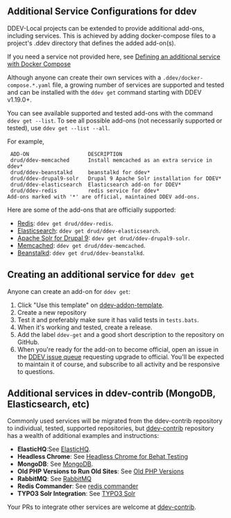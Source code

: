 ## Additional Service Configurations for ddev

DDEV-Local projects can be extended to provide additional add-ons, including services. This is achieved by adding docker-compose files to a project's .ddev directory that defines the added add-on(s).

If you need a service not provided here, see [Defining an additional service with Docker Compose](custom-compose-files.md)

Although anyone can create their own services with a `.ddev/docker-compose.*.yaml` file, a growing number of services are supported and tested and can be installed with the `ddev get` command starting with DDEV v1.19.0+.

You can see available supported and tested add-ons with the command `ddev get --list`. To see all possible add-ons (not necessarily supported or tested), use `ddev get --list --all`.

For example,

```
 ADD-ON                   DESCRIPTION
 drud/ddev-memcached      Install memcached as an extra service in ddev*
 drud/ddev-beanstalkd     beanstalkd for ddev*
 drud/ddev-drupal9-solr   Drupal 9 Apache Solr installation for DDEV*
 drud/ddev-elasticsearch  Elasticsearch add-on for DDEV*
 drud/ddev-redis          redis service for ddev*
Add-ons marked with '*' are official, maintained DDEV add-ons.
```

Here are some of the add-ons that are officially supported:

* [Redis](https://github.com/drud/ddev-redis): `ddev get drud/ddev-redis`.
* [Elasticsearch](https://github.com/drud/ddev-elasticsearch): `ddev get drud/ddev-elasticsearch`.
* [Apache Solr for Drupal 9](https://github.com/drud/ddev-drupal9-solr): `ddev get drud/ddev-drupal9-solr`.
* [Memcached](https://github.com/drud/ddev-memcached): `ddev get drud/ddev-memcached`.
* [Beanstalkd](https://github.com/drud/ddev-beanstalkd): `ddev get drud/ddev-beanstalkd`.

## Creating an additional service for `ddev get`

Anyone can create an add-on for `ddev get`:

1. Click "Use this template" on [ddev-addon-template](https://github.com/drud/ddev-addon-template).
2. Create a new repository
3. Test it and preferably make sure it has valid tests in `tests.bats`.
4. When it's working and tested, create a release.
5. Add the label `ddev-get` and a good short description to the repository on GitHub.
6. When you're ready for the add-on to become official, open an issue in the [DDEV issue queue](https://github.com/drud/ddev/issues/new) requesting upgrade to official. You'll be expected to maintain it of course, and subscribe to all activity and be responsive to questions.

## Additional services in ddev-contrib (MongoDB, Elasticsearch, etc)

Commonly used services will be migrated from the ddev-contrib repository to individual, tested, supported repositories, but
 [ddev-contrib](https://github.com/drud/ddev-contrib) repository has a wealth of additional examples and instructions:

* **ElasticHQ**:See [ElasticHQ](https://github.com/drud/ddev-contrib/blob/master/docker-compose-services/elastichq).
* **Headless Chrome**: See [Headless Chrome for Behat Testing](https://github.com/drud/ddev-contrib/blob/master/docker-compose-services/headless-chrome)
* **MongoDB**: See [MongoDB](https://github.com/drud/ddev-contrib/blob/master/docker-compose-services/mongodb).
* **Old PHP Versions to Run Old Sites**: See [Old PHP Versions](https://github.com/drud/ddev-contrib/blob/master/docker-compose-services/old_php)
* **RabbitMQ**: See [RabbitMQ](https://github.com/drud/ddev-contrib/blob/master/docker-compose-services/rabbitmq)
* **Redis Commander**: See [redis commander](https://github.com/drud/ddev-contrib/blob/master/docker-compose-services/redis-commander)
* **TYPO3 Solr Integration**: See [TYPO3 Solr](https://github.com/drud/ddev-contrib/blob/master/docker-compose-services/typo3-solr)

Your PRs to integrate other services are welcome at [ddev-contrib](https://github.com/drud/ddev-contrib).
